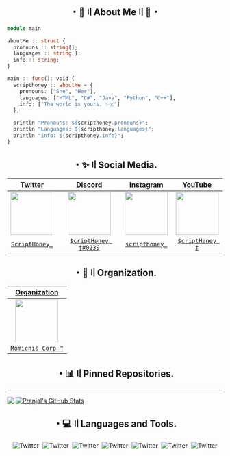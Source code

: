 <h2 align="center">・🔻〢About Me〢🔻・</h2>

```julia
module main

aboutMe :: struct {
  pronouns :: string[];
  languages :: string[];
  info :: string;
}

main :: func(): void {
  scripthoney :: aboutMe = {
    pronouns: ["She", "Her"],
    languages: ["HTML", "C#", "Java", "Python", "C++"],
    info: ["The world is yours. ✨🇽"]
  };

  println "Pronouns: ${scripthoney.pronouns}";
  println "Languages: ${scripthoney.languages}";
  println "info: ${scripthoney.info}";
}
```
<h2 align="center">・✨〢Social Media.</h2>

| <a href="https://twitter.com/home?lang=es" target="_blank">**Twitter**</a> | <a href="https://discord.com" target="_blank">**Discord**</a> | <a href="https://www.instagram.com/?hl=es-la" target="_blank">**Instagram**</a> | <a href="https://www.youtube.com" target="_blank">**YouTube**</a> | 
| :---: | :---: | :---: | :---: |
<img align='center' src='https://cdn.discordapp.com/attachments/888297289330864148/889305912588771398/888315951173488640.png' width="100px"  height='100px'> | <img align='center' width="100px" src='https://cdn.discordapp.com/attachments/888297289330864148/889306057715888178/888317007383105566.png' height='100px'>  | <img align='center' src='https://cdn.discordapp.com/attachments/888297289330864148/889306321080426526/888316188529143818.png' width="100px" height='100px'> | <img align='center' src='https://cdn.discordapp.com/attachments/888297289330864148/889306228650565682/888316090126577684.png' width="100px" height='100px'> |
| <a href="https://twitter.com/ScriptHoney_" target="_blank">`ScriptHoney_`</a> | <a href="https://discord.com/users/827578468979441734" target="_blank">`$criptHøney †#0239`</a> | <a href="https://www.instagram.com/scripthoney_/?hl=es-la" target="_blank">`scripthoney_`</a> | </a> <a href="https://www.youtube.com/c/scripthoney" target="_blank">`$criptHøney †`</a> |  <a href="https://twitter.com/ScriptHoney_" target="_blank">`$criptHøney †`</a> | <a href="https://discord.com/users/827578468979441734" target="_blank">`> ''zLynnx 🥀,,`</a> | 
  
<h2 align="center">・🏢〢Organization.</h2>

| <a href="https://discord.com" target="_blank">**Organization**</a> |
| :---: |
<img align='center' width="100px" src='https://media.discordapp.net/stickers/867083351755587615.png?size=160' height='100px'>  |
| <a href="https://discord.gg/JJumUWjQKx" target="_blank">`Momichis Corp ™`</a> |

<h2 align="center">・📊〢Pinned Repositories.</h2>
<hr/>
<a href="https://github.com/ScriptHoney">
  <img align="center" src="https://github-readme-stats.vercel.app/api/top-langs/?username=ScriptHoney&theme=radical&hide=glsl" />
</a>
<a href="https://github.com/ScriptHoney/ScriptHoney">
  <img align="center" src="https://github-readme-stats.vercel.app/api?username=ScriptHoney&show_icons=true&line_height=27&count_private=true&&theme=radical" alt="Pranjal's GitHub Stats" />
</a>

<h2 align="center">・💻〢Languages and Tools.</h2>

<p align="center">
 <img src="https://cdn.discordapp.com/attachments/842575339111972905/896558560417308702/html.png" alt="Twitter" style="vertical-align:top; margin:4px"><img src="https://cdn.discordapp.com/attachments/842575339111972905/896558579815952404/csharp.png"alt="Twitter" style="vertical-align:top; margin:4px"><img src="https://cdn.discordapp.com/attachments/842575339111972905/896558603895439410/js.png" alt="Twitter" style="vertical-align:top; margin:4px"><img src="https://cdn.discordapp.com/attachments/842575339111972905/896558620760739940/python.png" alt="Twitter" style="vertical-align:top; margin:4px"><img src="https://cdn.discordapp.com/attachments/842575339111972905/896558649449799690/visualstudio_code.png" alt="Twitter" style="vertical-align:top; margin:4px"><img src="https://cdn.discordapp.com/attachments/842575339111972905/896558757931261962/npm.png" alt="Twitter" style="vertical-align:top; margin:4px"><img src="https://cdn.discordapp.com/attachments/842575339111972905/896558685512429608/bash.png" alt="Twitter" style="vertical-align:top; margin:4px">
